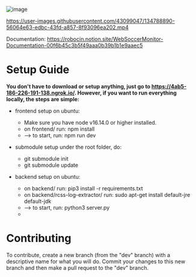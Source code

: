 ![image](https://user-images.githubusercontent.com/43099047/134787866-4d5a90b9-355d-41aa-83c3-af2c984e3867.png)

https://user-images.githubusercontent.com/43099047/134788890-56064e63-edbc-43fd-a857-8f93096ea202.mp4

Documentation: https://robocin.notion.site/WebSoccerMonitor-Documentation-00f6b45c3b5f49aaa0b39b1b1e9aaec5

# Setup Guide
**You don't have to download or setup anything, just go to https://4ab5-186-226-191-138.ngrok.io/. However, if you want to run everything locally, the steps are simple:**
- frontend setup on ubuntu:
    - Make sure you have node v16.14.0 or higher installed.
    - on frontend/ run: npm install
    - --> to start, run: npm run dev

- submodule setup
    under the root folder, do:
    - git submodule init
    - git submodule update
    
- backend setup on ubuntu:
    - on backend/ run: pip3 install -r requirements.txt
    - on backend/rcss-log-extractor/ run: sudo apt-get install default-jre default-jdk
    - --> to start, run: python3 server.py
    - 
# Contributing
To contribute, create a new branch (from the "dev" branch) with a descriptive name for what you will do. Commit your changes to this new branch and then make a pull request to the "dev" branch.

